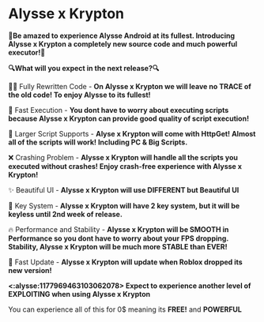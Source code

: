 # Alysse x Krypton

**🚀Be amazed to experience Alysse Android at its fullest. Introducing Alysse x Krypton a completely new source code and much powerful executor!🚀**

**🔍What will you expect in the next release?🔍**

👋🏻 Fully Rewritten Code - **On Alysse x Krypton we will leave no TRACE of the old code! To enjoy Alysse to its fullest!**

🚀 Fast Execution - **You dont have to worry about executing scripts because Alysse x Krypton can provide good quality of script execution!**

🎉 Larger Script Supports - **Alyse x Krypton will come with HttpGet! Almost all of the scripts will work! Including PC & Big Scripts.**

❌ Crashing Problem - **Alysse x Krypton will handle all the scripts you executed without crashes! Enjoy crash-free experience with Alysse x Krypton!**

✨ Beautiful UI - **Alysse x Krypton will use DIFFERENT but Beautiful UI**

🔑 Key System - **Alysse x Krypton will have 2 key system, but it will be keyless until 2nd week of release.**

🔥 Performance and Stability - **Alysse x Krypton will be SMOOTH in Performance so you dont have to worry about your FPS dropping. Stability, Alysse x Krypton will be much more STABLE than EVER!**

🚀 Fast Update - **Alysse x Krypton will update when Roblox dropped its new version!**

**<:alysse:1177969463103062078> Expect to experience another level of EXPLOITING when using Alysse x Krypton**

You can experience all of this for 0$ meaning its **FREE!** and **POWERFUL**

